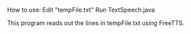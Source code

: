 How to use: Edit "tempFile.txt"
            Run TextSpeech.java

This program reads out the lines in tempFile.txt using FreeTTS.